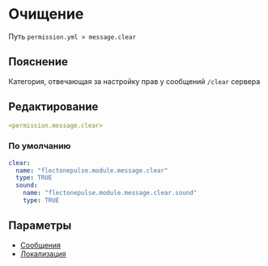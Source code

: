 # Очищение
Путь `permission.yml > message.clear`

## Пояснение
Категория, отвечающая за настройку прав у сообщений `/clear` сервера

## Редактирование
```yaml
<permission.message.clear>
```

### По умолчанию
```yaml
clear:
  name: "flectonepulse.module.message.clear"
  type: TRUE
  sound:
    name: "flectonepulse.module.message.clear.sound"
    type: TRUE
```

## Параметры

- [Сообщения](/docs/message/clear/)
- [Локализация](/docs/localizations/ru_ru/message/clear/)

<!--@include: @/parts/permission/permissionTier3.md-->
<!--@include: @/parts/permission/sound.md-->

